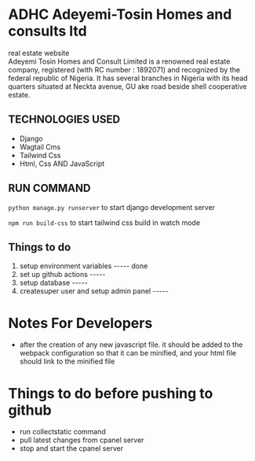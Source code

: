 # ADHC Adeyemi-Tosin Homes and consults ltd

real estate website  
Adeyemi Tosin Homes and Consult Limited is a renowned real estate company, registered (with RC number : 1892071) and recognized by the federal republic of Nigeria. It has several branches in Nigeria with its head quarters situated at Neckta avenue, GU ake road beside shell cooperative estate.

## TECHNOLOGIES USED
- Django
- Wagtail Cms
- Tailwind Css
- Html, Css AND JavaScript

## RUN COMMAND
`python manage.py runserver` to start django development server

`npm run build-css` to start tailwind css build in watch mode


## Things to do
1. setup environment variables            ----- done 
2. set up github actions                  -----
3. setup database                         ----- 
4. createsuper user and setup admin panel ----- 

# Notes For Developers
- after the creation of any new javascript file. it should be added to the webpack configuration so that it can be minified, and your html file should link to the minified file

# Things to do before pushing to github
- run collectstatic command
- pull latest changes from cpanel server
- stop and start the cpanel server